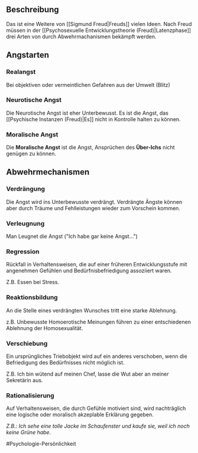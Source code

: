 ## Beschreibung
Das ist eine Weitere von [[Sigmund Freud|Freuds]] vielen Ideen. Nach Freud müssen in der [[Psychosexuelle Entwicklungstheorie (Freud)|Latenzphase]] drei Arten von durch Abwehrmachanismen bekämpft werden.

## Angstarten
### Realangst
Bei objektiven oder vermeintlichen Gefahren aus der Umwelt (Blitz)

### Neurotische Angst
Die Neurotische Angst ist eher Unterbewusst. Es ist die Angst, das [[Psychische Instanzen (Freud)|Es]] nicht in Kontrolle halten zu können.

### Moralische Angst
Die **Moralische Angst** ist die Angst, Ansprüchen des **Über-Ichs** nicht genügen zu können.

## Abwehrmechanismen
### Verdrängung
Die Angst wird ins Unterbewusste verdrängt.
Verdrängte Ängste können aber durch Träume und Fehlleistungen wieder zum Vorschein kommen.

### Verleugnung
Man Leugnet die Angst ("Ich habe gar keine Angst...")

### Regression
Rückfall in Verhaltensweisen, die auf einer früheren Entwicklungsstufe mit angenehmen Gefühlen und Bedürfnisbefriedigung assoziiert waren.

Z.B. Essen bei Stress.

### Reaktionsbildung
An die Stelle eines verdrängten Wunsches tritt eine starke Ablehnung.

z.B. Unbewusste Homoerotische Meinungen führen zu einer entschiedenen Ablehnung der Homosexualität.

### Verschiebung
Ein ursprüngliches Triebobjekt wird auf ein anderes verschoben, wenn die Befriedigung des Bedürfnisses nicht möglich ist.

Z.B. Ich bin wütend auf meinen Chef, lasse die Wut aber an meiner Sekretärin aus. 

### Rationalisierung
Auf Verhaltensweisen, die durch Gefühle motiviert sind, wird nachträglich eine logische oder moralisch akzeplable Erklärung gegeben.

*Z.B.: Ich sehe eine tolle Jacke im Schaufenster und kaufe sie, weil ich noch keine Grüne habe.*

#Psychologie-Persönlichkeit 